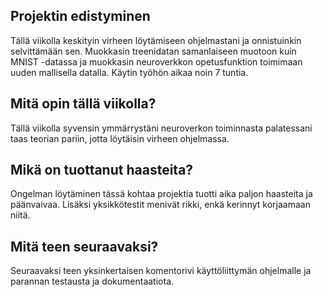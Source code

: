 ## Projektin edistyminen

Tällä viikolla keskityin virheen löytämiseen ohjelmastani ja onnistuinkin selvittämään sen. Muokkasin treenidatan samanlaiseen muotoon kuin MNIST -datassa ja muokkasin neuroverkkon opetusfunktion toimimaan uuden mallisella datalla. Käytin työhön aikaa noin 7 tuntia.

## Mitä opin tällä viikolla?

Tällä viikolla syvensin ymmärrystäni neuroverkon toiminnasta palatessani taas teorian pariin, jotta löytäisin virheen ohjelmassa.

## Mikä on tuottanut haasteita?

Ongelman löytäminen tässä kohtaa projektia tuotti aika paljon haasteita ja päänvaivaa. Lisäksi yksikkötestit menivät rikki, enkä kerinnyt korjaamaan niitä.

## Mitä teen seuraavaksi?

Seuraavaksi teen yksinkertaisen komentorivi käyttöliittymän ohjelmalle ja parannan testausta ja dokumentaatiota.
